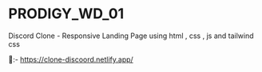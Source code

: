 # PRODIGY_WD_01
Discord Clone - Responsive Landing Page using html , css , js and tailwind css

🔗:- https://clone-discoord.netlify.app/
